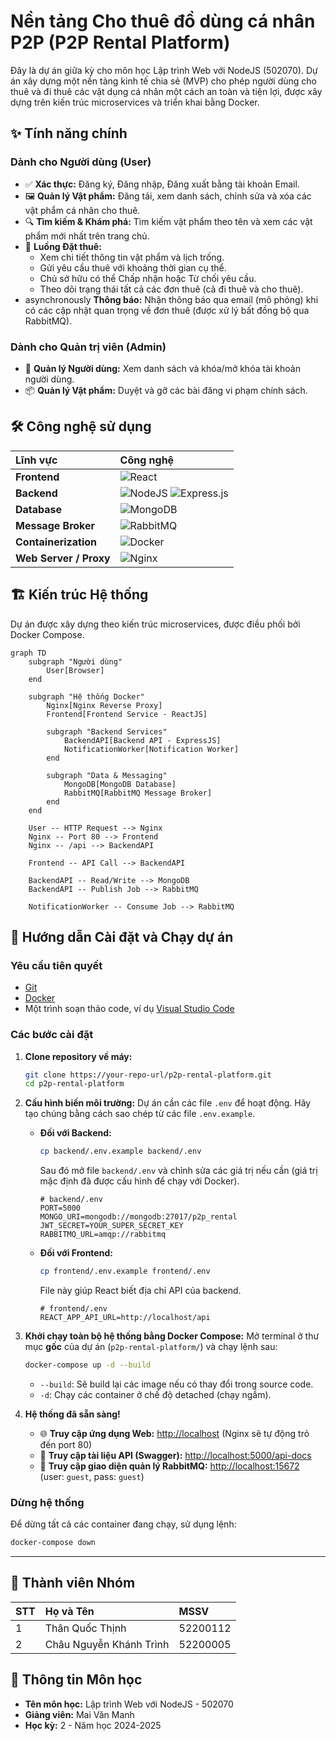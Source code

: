 # Nền tảng Cho thuê đồ dùng cá nhân P2P (P2P Rental Platform)

Đây là dự án giữa kỳ cho môn học Lập trình Web với NodeJS (502070). Dự án xây dựng một nền tảng kinh tế chia sẻ (MVP) cho phép người dùng cho thuê và đi thuê các vật dụng cá nhân một cách an toàn và tiện lợi, được xây dựng trên kiến trúc microservices và triển khai bằng Docker.

## ✨ Tính năng chính

### Dành cho Người dùng (User)
- ✅ **Xác thực:** Đăng ký, Đăng nhập, Đăng xuất bằng tài khoản Email.
- 🖼️ **Quản lý Vật phẩm:** Đăng tải, xem danh sách, chỉnh sửa và xóa các vật phẩm cá nhân cho thuê.
- 🔍 **Tìm kiếm & Khám phá:** Tìm kiếm vật phẩm theo tên và xem các vật phẩm mới nhất trên trang chủ.
- 📅 **Luồng Đặt thuê:**
    - Xem chi tiết thông tin vật phẩm và lịch trống.
    - Gửi yêu cầu thuê với khoảng thời gian cụ thể.
    - Chủ sở hữu có thể Chấp nhận hoặc Từ chối yêu cầu.
    - Theo dõi trạng thái tất cả các đơn thuê (cả đi thuê và cho thuê).
-  asynchronously **Thông báo:** Nhận thông báo qua email (mô phỏng) khi có các cập nhật quan trọng về đơn thuê (được xử lý bất đồng bộ qua RabbitMQ).

### Dành cho Quản trị viên (Admin)
- 👤 **Quản lý Người dùng:** Xem danh sách và khóa/mở khóa tài khoản người dùng.
- 📦 **Quản lý Vật phẩm:** Duyệt và gỡ các bài đăng vi phạm chính sách.

## 🛠️ Công nghệ sử dụng

| Lĩnh vực | Công nghệ |
| :--- | :--- |
| **Frontend** | ![React](https://img.shields.io/badge/react-%2320232a.svg?style=for-the-badge&logo=react&logoColor=%2361DAFB) |
| **Backend** | ![NodeJS](https://img.shields.io/badge/node.js-6DA55F?style=for-the-badge&logo=node.js&logoColor=white) ![Express.js](https://img.shields.io/badge/express.js-%23404d59.svg?style=for-the-badge&logo=express&logoColor=%2361DAFB) |
| **Database** | ![MongoDB](https://img.shields.io/badge/MongoDB-%234ea94b.svg?style=for-the-badge&logo=mongodb&logoColor=white) |
| **Message Broker** | ![RabbitMQ](https://img.shields.io/badge/Rabbitmq-FF6600?style=for-the-badge&logo=rabbitmq&logoColor=white) |
| **Containerization** | ![Docker](https://img.shields.io/badge/docker-%230db7ed.svg?style=for-the-badge&logo=docker&logoColor=white) |
| **Web Server / Proxy**| ![Nginx](https://img.shields.io/badge/nginx-%23009639.svg?style=for-the-badge&logo=nginx&logoColor=white) |

## 🏗️ Kiến trúc Hệ thống

Dự án được xây dựng theo kiến trúc microservices, được điều phối bởi Docker Compose.

```mermaid
graph TD
    subgraph "Người dùng"
        User[Browser]
    end

    subgraph "Hệ thống Docker"
        Nginx[Nginx Reverse Proxy]
        Frontend[Frontend Service - ReactJS]
        
        subgraph "Backend Services"
            BackendAPI[Backend API - ExpressJS]
            NotificationWorker[Notification Worker]
        end

        subgraph "Data & Messaging"
            MongoDB[MongoDB Database]
            RabbitMQ[RabbitMQ Message Broker]
        end
    end

    User -- HTTP Request --> Nginx
    Nginx -- Port 80 --> Frontend
    Nginx -- /api --> BackendAPI

    Frontend -- API Call --> BackendAPI
    
    BackendAPI -- Read/Write --> MongoDB
    BackendAPI -- Publish Job --> RabbitMQ
    
    NotificationWorker -- Consume Job --> RabbitMQ
```

## 🚀 Hướng dẫn Cài đặt và Chạy dự án

### Yêu cầu tiên quyết
- [Git](https://git-scm.com/)
- [Docker](https://www.docker.com/products/docker-desktop/)
- Một trình soạn thảo code, ví dụ [Visual Studio Code](https://code.visualstudio.com/)

### Các bước cài đặt

1.  **Clone repository về máy:**
    ```bash
    git clone https://your-repo-url/p2p-rental-platform.git
    cd p2p-rental-platform
    ```

2.  **Cấu hình biến môi trường:**
    Dự án cần các file `.env` để hoạt động. Hãy tạo chúng bằng cách sao chép từ các file `.env.example`.

    *   **Đối với Backend:**
        ```bash
        cp backend/.env.example backend/.env
        ```
        Sau đó mở file `backend/.env` và chỉnh sửa các giá trị nếu cần (giá trị mặc định đã được cấu hình để chạy với Docker).
        ```env
        # backend/.env
        PORT=5000
        MONGO_URI=mongodb://mongodb:27017/p2p_rental
        JWT_SECRET=YOUR_SUPER_SECRET_KEY
        RABBITMQ_URL=amqp://rabbitmq
        ```

    *   **Đối với Frontend:**
        ```bash
        cp frontend/.env.example frontend/.env
        ```
        File này giúp React biết địa chỉ API của backend.
        ```env
        # frontend/.env
        REACT_APP_API_URL=http://localhost/api
        ```

3.  **Khởi chạy toàn bộ hệ thống bằng Docker Compose:**
    Mở terminal ở thư mục **gốc** của dự án (`p2p-rental-platform/`) và chạy lệnh sau:
    ```bash
    docker-compose up -d --build
    ```
    - `--build`: Sẽ build lại các image nếu có thay đổi trong source code.
    - `-d`: Chạy các container ở chế độ detached (chạy ngầm).

4.  **Hệ thống đã sẵn sàng!**
    - 🌐 **Truy cập ứng dụng Web:** [http://localhost](http://localhost) (Nginx sẽ tự động trỏ đến port 80)
    - 📄 **Truy cập tài liệu API (Swagger):** [http://localhost:5000/api-docs](http://localhost:5000/api-docs)
    - 🐰 **Truy cập giao diện quản lý RabbitMQ:** [http://localhost:15672](http://localhost:15672) (user: `guest`, pass: `guest`)

### Dừng hệ thống

Để dừng tất cả các container đang chạy, sử dụng lệnh:
```bash
docker-compose down
```

---

## 👥 Thành viên Nhóm

| STT | Họ và Tên | MSSV |
| :--- | :--- | :--- |
| 1 | Thân Quốc Thịnh | 52200112 |
| 2 | Châu Nguyễn Khánh Trình | 52200005 |

## 🏫 Thông tin Môn học

- **Tên môn học:** Lập trình Web với NodeJS - 502070
- **Giảng viên:** Mai Văn Manh
- **Học kỳ:** 2 - Năm học 2024-2025
